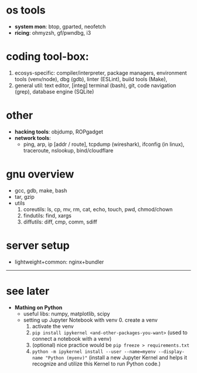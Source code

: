 # os tools
- **system mon**: btop, gparted, neofetch
- **ricing**: ohmyzsh, gf/pwndbg, i3

# coding tool-box:
1. ecosys-specific: compiler/interpreter, package managers, environment tools (venv/node), dbg (gdb), linter (ESLint), build tools (Make),
2. general util: text editor, [integ] terminal (bash), git, code navigation (grep), database engine (SQLite)

# other
- **hacking tools**: objdump, ROPgadget
- **network tools**:
    - ping, arp, ip [addr / route], tcpdump (wireshark), ifconfig (in linux), traceroute, nslookup, bind/cloudflare

# gnu overview
- gcc, gdb, make, bash
- tar, gzip
- utils
    1. coreutils: ls, cp, mv, rm, cat, echo, touch, pwd, chmod/chown
    2. findutils: find, xargs
    3. diffutils: diff, cmp, comm, sdiff

# server setup
- lightweight+common: nginx+bundler
___

# see later
- **Mathing on Python**
  - useful libs: numpy, matplotlib, scipy
  - setting up Jupyter Notebook with venv
    0. create a venv
    1. activate the venv
    2. `pip install ipykernel <and-other-packages-you-want>` (used to connect a notebook with a venv)
    3. (optional) nice practice would be `pip freeze > requirements.txt`
    4. `python -m ipykernel install --user --name=myenv --display-name "Python (myenv)"` (install a new Jupyter Kernel and helps it recognize and utilize this Kernel to run Python code.)
